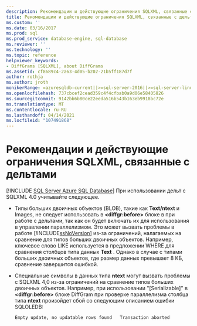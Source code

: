 ```yaml
---
description: Рекомендации и действующие ограничения SQLXML, связанные с дельтами
title: Рекомендации и действующие ограничения SQLXML, связанные с дельтами
ms.custom: ''
ms.date: 03/16/2017
ms.prod: sql
ms.prod_service: database-engine, sql-database
ms.reviewer: ''
ms.technology: ''
ms.topic: reference
helpviewer_keywords:
- DiffGrams [SQLXML], about DiffGrams
ms.assetid: cf8689c4-2a63-4d05-b202-21b5ff187d7f
author: rothja
ms.author: jroth
monikerRange: =azuresqldb-current||>=sql-server-2016||>=sql-server-linux-2017||=azuresqldb-mi-current
ms.openlocfilehash: 737cbcef2cead359c4f4cfbab0a9d06e58405826
ms.sourcegitcommit: 9142bb6b80ce22eeda516b543b163eb9918bc72e
ms.translationtype: MT
ms.contentlocale: ru-RU
ms.lasthandoff: 04/14/2021
ms.locfileid: "107491868"
---
```

# <a name="guidelines-and-limitations-of-diffgrams-in-sqlxml"></a>Рекомендации и действующие ограничения SQLXML, связанные с дельтами
[!INCLUDE [SQL Server Azure SQL Database](../../../includes/applies-to-version/sql-asdb.md)]
  При использовании дельт с SQLXML 4.0 учитывайте следующее.  
  
-   Типы больших двоичных объектов (BLOB), такие как **Text/ntext** и Images, не следует использовать в **\<diffgr:before>** блоке в при работе с дельтами, так как он будет включать их для использования в управлении параллелизмом. Это может вызвать проблемы в работе [!INCLUDE[ssNoVersion](../../../includes/ssnoversion-md.md)] из-за ограничений, налагаемых на сравнение для типов больших двоичных объектов. Например, ключевое слово LIKE используется в предложении WHERE для сравнения столбцов типа данных **Text** . Однако в случае с типами больших двоичных объектов, где размер данных превышает 8 КБ, сравнение завершится ошибкой.  
  
-   Специальные символы в данных типа **ntext** могут вызвать проблемы с SQLXML 4,0 из-за ограничений на сравнение типов больших двоичных объектов. Например, при использовании "[Serializable]" в **\<diffgr:before>** блоке DiffGram при проверке параллелизма столбца типа **ntext** произойдет сбой со следующим описанием ошибки SQLOLEDB:  
  
    ```  
    Empty update, no updatable rows found   Transaction aborted  
    ```  
  
  
